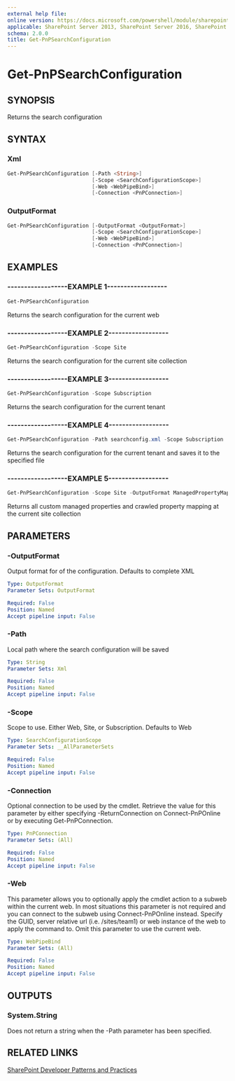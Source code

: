 ```yaml
---
external help file:
online version: https://docs.microsoft.com/powershell/module/sharepoint-pnp/get-pnpsearchconfiguration
applicable: SharePoint Server 2013, SharePoint Server 2016, SharePoint Server 2019, SharePoint Online
schema: 2.0.0
title: Get-PnPSearchConfiguration
---
```


# Get-PnPSearchConfiguration

## SYNOPSIS
Returns the search configuration

## SYNTAX 

### Xml
```powershell
Get-PnPSearchConfiguration [-Path <String>]
                           [-Scope <SearchConfigurationScope>]
                           [-Web <WebPipeBind>]
                           [-Connection <PnPConnection>]
```

### OutputFormat
```powershell
Get-PnPSearchConfiguration [-OutputFormat <OutputFormat>]
                           [-Scope <SearchConfigurationScope>]
                           [-Web <WebPipeBind>]
                           [-Connection <PnPConnection>]
```

## EXAMPLES

### ------------------EXAMPLE 1------------------
```powershell
Get-PnPSearchConfiguration
```

Returns the search configuration for the current web

### ------------------EXAMPLE 2------------------
```powershell
Get-PnPSearchConfiguration -Scope Site
```

Returns the search configuration for the current site collection

### ------------------EXAMPLE 3------------------
```powershell
Get-PnPSearchConfiguration -Scope Subscription
```

Returns the search configuration for the current tenant

### ------------------EXAMPLE 4------------------
```powershell
Get-PnPSearchConfiguration -Path searchconfig.xml -Scope Subscription
```

Returns the search configuration for the current tenant and saves it to the specified file

### ------------------EXAMPLE 5------------------
```powershell
Get-PnPSearchConfiguration -Scope Site -OutputFormat ManagedPropertyMappings
```

Returns all custom managed properties and crawled property mapping at the current site collection

## PARAMETERS

### -OutputFormat
Output format for of the configuration. Defaults to complete XML

```yaml
Type: OutputFormat
Parameter Sets: OutputFormat

Required: False
Position: Named
Accept pipeline input: False
```

### -Path
Local path where the search configuration will be saved

```yaml
Type: String
Parameter Sets: Xml

Required: False
Position: Named
Accept pipeline input: False
```

### -Scope
Scope to use. Either Web, Site, or Subscription. Defaults to Web

```yaml
Type: SearchConfigurationScope
Parameter Sets: __AllParameterSets

Required: False
Position: Named
Accept pipeline input: False
```

### -Connection
Optional connection to be used by the cmdlet. Retrieve the value for this parameter by either specifying -ReturnConnection on Connect-PnPOnline or by executing Get-PnPConnection.

```yaml
Type: PnPConnection
Parameter Sets: (All)

Required: False
Position: Named
Accept pipeline input: False
```

### -Web
This parameter allows you to optionally apply the cmdlet action to a subweb within the current web. In most situations this parameter is not required and you can connect to the subweb using Connect-PnPOnline instead. Specify the GUID, server relative url (i.e. /sites/team1) or web instance of the web to apply the command to. Omit this parameter to use the current web.

```yaml
Type: WebPipeBind
Parameter Sets: (All)

Required: False
Position: Named
Accept pipeline input: False
```

## OUTPUTS

### System.String

Does not return a string when the -Path parameter has been specified.

## RELATED LINKS

[SharePoint Developer Patterns and Practices](https://aka.ms/sppnp)